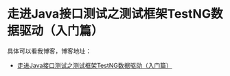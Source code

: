 # 走进Java接口测试之测试框架TestNG数据驱动（入门篇）

具体可以看我博客，博客地址： 
-  [走进Java接口测试之测试框架TestNG数据驱动（入门篇）](https://zuozewei.blog.csdn.net/article/details/103213109)